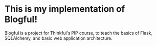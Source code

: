 This is my implementation of Blogful!
=====================================

Blogful is a project for Thinkful's PIP course, to teach the basics of Flask, SQLAlchemy, and basic web application architecture.


